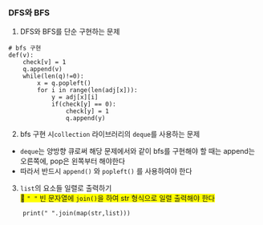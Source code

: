 ### DFS와 BFS
1. DFS와 BFS를 단순 구현하는 문제

```
# bfs 구현
def(v):
    check[v] = 1
    q.append(v)
    while(len(q)!=0):
        x = q.popleft()
        for i in range(len(adj[x])):
            y = adj[x][i]
            if(check[y] == 0):
                check[y] = 1
                q.append(y)
```

2. bfs 구현 시`collection` 라이브러리의 `deque`를 사용하는 문제
- `deque`는 양방향 큐로써 해당 문제에서와 같이 bfs를 구현해야 할 때는 append는 오른쪽에, pop은 왼쪽부터 해야한다
- 따라서 반드시 `append()` 와 `popleft()` 를 사용하여야 한다

3. `list`의 요소들 일렬로 출력하기   
<span style="background-color: #FFFF00">📍 `" "` 빈 문자열에 `join()`을 하여 str 형식으로 일렬 출력해야 한다 </span>   

```
    print(" ".join(map(str,list)))

``` 
